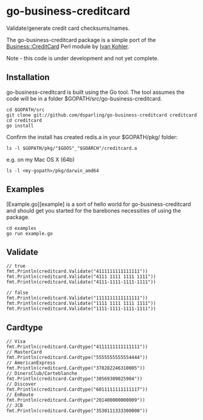 go-business-creditcard
======================

Validate/generate credit card checksums/names.

The go-business-creditcard package is a simple port of the
[Business::CreditCard](http://search.cpan.org/dist/Business-CreditCard/) Perl module
by [Ivan Kohler](http://search.cpan.org/~ivan/).

Note - this code is under development and not yet complete.

## Installation

go-business-creditcard is built using the Go tool. The tool assumes the code will be in a folder $GOPATH/src/go-business-creditcard.

	cd $GOPATH/src
	git clone git://github.com/dsparling/go-business-creditcard creditcard
	cd creditcard
	go install

Confirm the install has created redis.a in your $GOPATH/pkg/<arch> folder:

	ls -l $GOPATH/pkg/"$GOOS"_"$GOARCH"/creditcard.a

e.g. on my Mac OS X (64b)

	ls -l <my-gopath>/pkg/darwin_amd64

## Examples

[Example.go][example] is a sort of hello world for go-business-creditcard and should get you started for the barebones necessities of using the package.

	cd examples
	go run example.go

## Validate

	// true
	fmt.Println(creditcard.Validate("4111111111111111"))
	fmt.Println(creditcard.Validate("4111 1111 1111 1111"))
	fmt.Println(creditcard.Validate("4111-1111-1111-1111"))

	// false
	fmt.Println(creditcard.Validate("1111111111111111"))
	fmt.Println(creditcard.Validate("1111 1111 1111 1111"))
	fmt.Println(creditcard.Validate("1111-1111-1111-1111"))

## Cardtype

	// Visa
	fmt.Println(creditcard.Cardtype("4111111111111111"))
	// MasterCard
	fmt.Println(creditcard.Cardtype("5555555555554444"))
	// AmericanExpress
	fmt.Println(creditcard.Cardtype("378282246310005"))
	// DinersClub/Carteblanche
	fmt.Println(creditcard.Cardtype("30569309025904"))
	// Discover
	fmt.Println(creditcard.Cardtype("6011111111111117"))
	// EnRoute
	fmt.Println(creditcard.Cardtype("201400000000009"))
	// JCB
	fmt.Println(creditcard.Cardtype("3530111333300000"))
